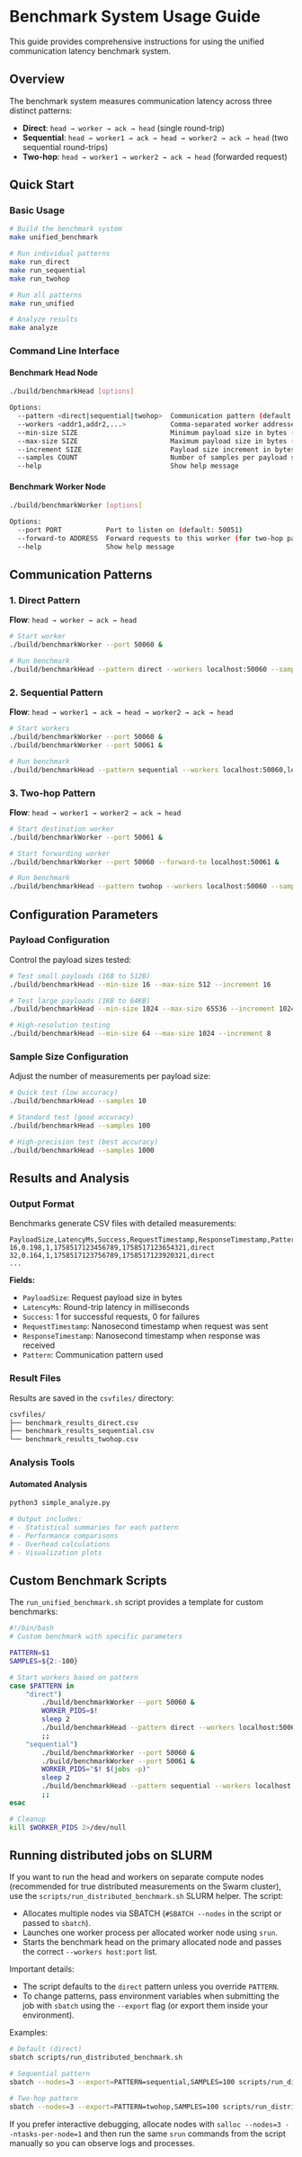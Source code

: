 # Benchmark System Usage Guide

This guide provides comprehensive instructions for using the unified communication latency benchmark system.

## Overview

The benchmark system measures communication latency across three distinct patterns:

- **Direct**: `head → worker → ack → head` (single round-trip)
- **Sequential**: `head → worker1 → ack → head → worker2 → ack → head` (two sequential round-trips)  
- **Two-hop**: `head → worker1 → worker2 → ack → head` (forwarded request)

## Quick Start

### Basic Usage

```bash
# Build the benchmark system
make unified_benchmark

# Run individual patterns
make run_direct
make run_sequential  
make run_twohop

# Run all patterns
make run_unified

# Analyze results
make analyze
```

### Command Line Interface

#### Benchmark Head Node

```bash
./build/benchmarkHead [options]

Options:
  --pattern <direct|sequential|twohop>  Communication pattern (default: direct)
  --workers <addr1,addr2,...>           Comma-separated worker addresses
  --min-size SIZE                       Minimum payload size in bytes (default: 16)
  --max-size SIZE                       Maximum payload size in bytes (default: 8192)
  --increment SIZE                      Payload size increment in bytes (default: 16)
  --samples COUNT                       Number of samples per payload size (default: 100)
  --help                                Show help message
```

#### Benchmark Worker Node

```bash
./build/benchmarkWorker [options]

Options:
  --port PORT           Port to listen on (default: 50051)
  --forward-to ADDRESS  Forward requests to this worker (for two-hop pattern)
  --help                Show help message
```

## Communication Patterns

### 1. Direct Pattern

**Flow**: `head → worker → ack → head`

```bash
# Start worker
./build/benchmarkWorker --port 50060 &

# Run benchmark  
./build/benchmarkHead --pattern direct --workers localhost:50060 --samples 100
```

### 2. Sequential Pattern

**Flow**: `head → worker1 → ack → head → worker2 → ack → head`

```bash
# Start workers
./build/benchmarkWorker --port 50060 &
./build/benchmarkWorker --port 50061 &

# Run benchmark
./build/benchmarkHead --pattern sequential --workers localhost:50060,localhost:50061 --samples 100
```

### 3. Two-hop Pattern  

**Flow**: `head → worker1 → worker2 → ack → head`

```bash
# Start destination worker
./build/benchmarkWorker --port 50061 &

# Start forwarding worker
./build/benchmarkWorker --port 50060 --forward-to localhost:50061 &

# Run benchmark
./build/benchmarkHead --pattern twohop --workers localhost:50060 --samples 100
```

## Configuration Parameters

### Payload Configuration

Control the payload sizes tested:

```bash
# Test small payloads (16B to 512B)
./build/benchmarkHead --min-size 16 --max-size 512 --increment 16

# Test large payloads (1KB to 64KB)  
./build/benchmarkHead --min-size 1024 --max-size 65536 --increment 1024

# High-resolution testing
./build/benchmarkHead --min-size 64 --max-size 1024 --increment 8
```

### Sample Size Configuration

Adjust the number of measurements per payload size:

```bash
# Quick test (low accuracy)
./build/benchmarkHead --samples 10

# Standard test (good accuracy)
./build/benchmarkHead --samples 100

# High-precision test (best accuracy)
./build/benchmarkHead --samples 1000
```

## Results and Analysis

### Output Format

Benchmarks generate CSV files with detailed measurements:

```csv
PayloadSize,LatencyMs,Success,RequestTimestamp,ResponseTimestamp,Pattern
16,0.198,1,1758517123456789,1758517123654321,direct
32,0.164,1,1758517123756789,1758517123920321,direct
...
```

**Fields:**
- `PayloadSize`: Request payload size in bytes
- `LatencyMs`: Round-trip latency in milliseconds  
- `Success`: 1 for successful requests, 0 for failures
- `RequestTimestamp`: Nanosecond timestamp when request was sent
- `ResponseTimestamp`: Nanosecond timestamp when response was received
- `Pattern`: Communication pattern used

### Result Files

Results are saved in the `csvfiles/` directory:

```bash
csvfiles/
├── benchmark_results_direct.csv
├── benchmark_results_sequential.csv
└── benchmark_results_twohop.csv
```

### Analysis Tools

#### Automated Analysis

```bash
python3 simple_analyze.py

# Output includes:
# - Statistical summaries for each pattern
# - Performance comparisons  
# - Overhead calculations
# - Visualization plots
```

## Custom Benchmark Scripts

The `run_unified_benchmark.sh` script provides a template for custom benchmarks:

```bash
#!/bin/bash
# Custom benchmark with specific parameters

PATTERN=$1
SAMPLES=${2:-100}

# Start workers based on pattern
case $PATTERN in
    "direct")
        ./build/benchmarkWorker --port 50060 &
        WORKER_PIDS=$!
        sleep 2
        ./build/benchmarkHead --pattern direct --workers localhost:50060 --samples $SAMPLES
        ;;
    "sequential")  
        ./build/benchmarkWorker --port 50060 &
        ./build/benchmarkWorker --port 50061 &
        WORKER_PIDS="$! $(jobs -p)"
        sleep 2
        ./build/benchmarkHead --pattern sequential --workers localhost:50060,localhost:50061 --samples $SAMPLES
        ;;
esac

# Cleanup
kill $WORKER_PIDS 2>/dev/null
```

## Running distributed jobs on SLURM

If you want to run the head and workers on separate compute nodes (recommended for true distributed measurements on the Swarm cluster), use the `scripts/run_distributed_benchmark.sh` SLURM helper. The script:

- Allocates multiple nodes via SBATCH (`#SBATCH --nodes` in the script or passed to `sbatch`).
- Launches one worker process per allocated worker node using `srun`.
- Starts the benchmark head on the primary allocated node and passes the correct `--workers host:port` list.

Important details:

- The script defaults to the `direct` pattern unless you override `PATTERN`.
- To change patterns, pass environment variables when submitting the job with `sbatch` using the `--export` flag (or export them inside your environment).

Examples:

```bash
# Default (direct)
sbatch scripts/run_distributed_benchmark.sh

# Sequential pattern
sbatch --nodes=3 --export=PATTERN=sequential,SAMPLES=100 scripts/run_distributed_benchmark.sh

# Two-hop pattern
sbatch --nodes=3 --export=PATTERN=twohop,SAMPLES=100 scripts/run_distributed_benchmark.sh
```

If you prefer interactive debugging, allocate nodes with `salloc --nodes=3 --ntasks-per-node=1` and then run the same `srun` commands from the script manually so you can observe logs and processes.